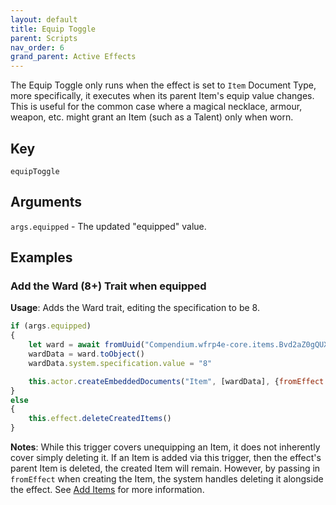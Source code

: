 ```yaml
---
layout: default
title: Equip Toggle
parent: Scripts
nav_order: 6
grand_parent: Active Effects
---
```


The Equip Toggle only runs when the effect is set to `Item` Document Type, more specifically, it executes when its parent Item's equip value changes. This is useful for the common case where a magical necklace, armour, weapon, etc. might grant an Item (such as a Talent) only when worn.

## Key

`equipToggle`

## Arguments 

`args.equipped` - The updated "equipped" value. 

## Examples

### Add the Ward (8+) Trait when equipped

**Usage**: Adds the Ward trait, editing the specification to be 8. 

```js
if (args.equipped)
{
    let ward = await fromUuid("Compendium.wfrp4e-core.items.Bvd2aZ0gQUXHfCTh")
    wardData = ward.toObject()
    wardData.system.specification.value = "8"

    this.actor.createEmbeddedDocuments("Item", [wardData], {fromEffect : this.effect.id})
}
else
{
    this.effect.deleteCreatedItems()
}
```

**Notes**: While this trigger covers unequipping an Item, it does not inherently cover simply deleting it. If an Item is added via this trigger, then the effect's parent Item is deleted, the created Item will remain. However, by passing in `fromEffect` when creating the Item, the system handles deleting it alongside the effect. See [Add Items](./addItems) for more information.